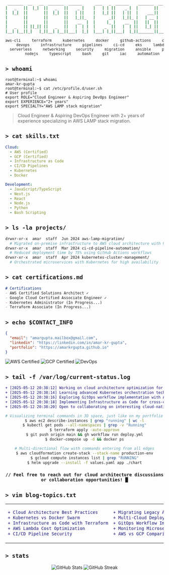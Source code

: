 <div align="center">

```bash
 _______  __   __  _______  ______      ___   _  ______    _______  __   __  _______  _______ _______
|   _   ||  |_|  ||   _   ||    _ |    |   | | ||    _ |  |       ||  | |  ||       ||       |       |
|  |_|  ||       ||  |_|  ||   | ||    |   |_| ||   | ||  |    ___||  | |  ||    _  ||_     _|   _   |
|       ||       ||       ||   |_||_   |      _||   |_||_ |   | __ |  |_|  ||   |_| |  |   |  |  | |  |
|       ||       ||       ||    __  |  |     |_ |    __  ||   ||  ||       ||    ___|  |   |  |  |_|  |
|   _   || ||_|| ||   _   ||   |  | |  |    _  ||   |  | ||   |_| ||       ||   |      |   |  |       |
|__| |__||_|   |_||__| |__||___|  |_|  |___| |_||___|  |_||_______||_______||___|      |___|  |_______|
```

<!-- Simulating the 3D flying keywords background effect -->
<sub>
  <pre>aws-cli     terraform     kubernetes     docker     github-actions     cloud-native     
     devops     infrastructure     pipelines     ci-cd     eks     lambda
  serverless     networking     security     migration     ansible     python     
       nodejs     typescript     bash     git     iac     automation</pre>
</sub>

</div>

## `> whoami`
```console
root@terminal:~$ whoami
amar-kr-gupta
root@terminal:~$ cat /etc/profile.d/user.sh
# User profile
export ROLE="Cloud Engineer & Aspiring DevOps Engineer"
export EXPERIENCE="2+ years"
export SPECIALTY="AWS LAMP stack migration"
```

> Cloud Engineer & Aspiring DevOps Engineer with 2+ years of experience specializing in AWS LAMP stack migration.

## `> cat skills.txt`
```yaml
Cloud:
  - AWS (Certified)
  - GCP (Certified)
  - Infrastructure as Code
  - CI/CD Pipelines
  - Kubernetes
  - Docker

Development:
  - JavaScript/TypeScript
  - Next.js
  - React
  - Node.js
  - Python
  - Bash Scripting
```

## `> ls -la projects/`
```bash
drwxr-xr-x  amar  staff  Jun 2024 aws-lamp-migration/
  # Migrated on-premise infrastructure to AWS cloud architecture with 99.9% uptime
drwxr-xr-x  amar  staff  Mar 2024 ci-cd-pipeline-automation/
  # Reduced deployment time by 75% using GitHub Actions workflows
drwxr-xr-x  amar  staff  Apr 2024 kubernetes-cluster-management/
  # Orchestrated microservices with Kubernetes for high availability
```

## `> cat certifications.md`
```markdown
# Certifications
- AWS Certified Solutions Architect ✓
- Google Cloud Certified Associate Engineer ✓
- Kubernetes Administrator (In Progress...)
- Terraform Associate (In Progress...)
```

## `> echo $CONTACT_INFO`
```json
{
  "email": "amargupta.mailbox@gmail.com",
  "linkedin": "https://linkedin.com/in/amar-kr-gupta",
  "portfolio": "https://amarkrgupta.github.io"
}
```

<img src="https://img.shields.io/badge/AWS-Certified-FF9900?style=flat-square&logo=amazon-aws&logoColor=white" alt="AWS Certified"/>
<img src="https://img.shields.io/badge/GCP-Certified-4285F4?style=flat-square&logo=google-cloud&logoColor=white" alt="GCP Certified"/>
<img src="https://img.shields.io/badge/DevOps-Pipeline-success?style=flat-square&logo=github-actions&logoColor=white" alt="DevOps"/>

## `> tail -f /var/log/current-status.log`
```diff
+ [2025-05-12 20:38:12] Working on cloud architecture optimization for high-traffic applications
+ [2025-05-12 20:38:14] Learning advanced Kubernetes orchestration techniques
+ [2025-05-12 20:38:16] Exploring GitOps workflow implementation with Argo CD
+ [2025-05-12 20:38:18] Implementing Infrastructure as Code for cross-cloud deployments
+ [2025-05-12 20:38:20] Open to collaborating on interesting cloud-native projects
```

<div align="center">

<!-- Semi-transparent terminal UI visualization (80% opacity) -->
```bash
# Visualizing terminal commands in 3D space, just like on my portfolio site
$ aws ec2 describe-instances | grep "running" | wc -l
$ kubectl get pods --all-namespaces | grep -v "Running"
$ terraform apply -auto-approve
$ git push origin main && gh workflow run deploy.yml
$ docker-compose up -d && docker ps

# Multi-directional flow with commands entering from all edges
$ aws cloudformation create-stack --stack-name production-env
$ gcloud compute instances list | grep "RUNNING"
$ helm upgrade --install -f values.yaml app ./chart
```

<!-- Terminal prompt with blinking cursor effect -->
### `// Feel free to reach out for cloud architecture discussions or collaboration opportunities! █`

</div>

## `> vim blog-topics.txt`

<!-- Styled after the blog post page with 3D flying keywords visualization -->
<div align="center">
<table>
<tr>
<td width="50%">

```diff
+ Cloud Architecture Best Practices
+ Kubernetes vs Docker Swarm
+ Infrastructure as Code with Terraform
+ AWS Lambda Cost Optimization
+ CI/CD Pipeline Security
```

</td>
<td width="50%">

```diff
+ Migrating Legacy Apps to Containers
+ Multi-Cloud Deployment Strategies
+ GitOps Workflow Implementation
+ Monitoring Microservices
+ AWS vs GCP Comparison
```

</td>
</tr>
</table>
</div>

## `> stats`

<div align="center">
  <img src="https://github-readme-stats.vercel.app/api?username=amarkrgupta&show_icons=true&theme=dark&bg_color=0D1117&hide_border=true" alt="GitHub Stats" />
  <img src="https://github-readme-streak-stats.herokuapp.com/?user=amarkrgupta&theme=dark&background=0D1117&hide_border=true" alt="GitHub Streak" />
</div>
